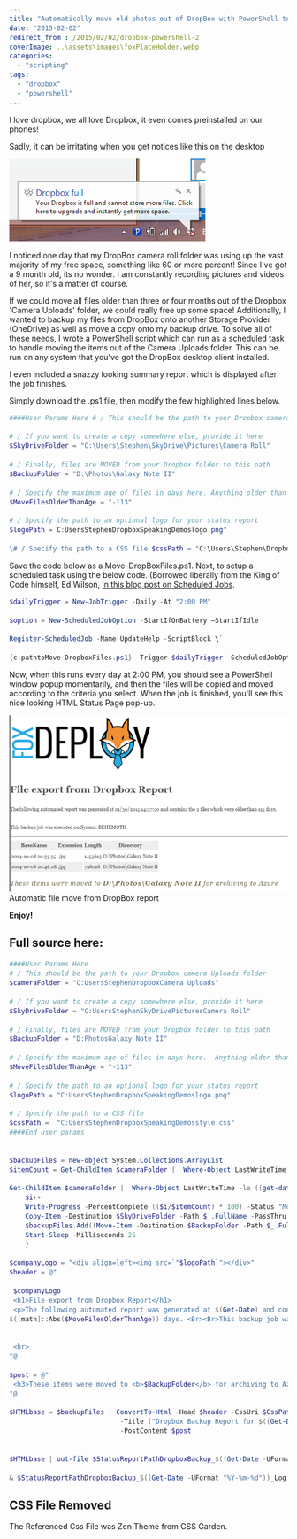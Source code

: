 ```yaml
---
title: "Automatically move old photos out of DropBox with PowerShell to free up space"
date: "2015-02-02"
redirect_from : /2015/02/02/dropbox-powershell-2
coverImage: ..\assets\images\foxPlaceHolder.webp
categories: 
  - "scripting"
tags: 
  - "dropbox"
  - "powershell"
---
```


I love dropbox, we all love Dropbox, it even comes preinstalled on our phones!

Sadly, it can be irritating when you get notices like this on the desktop

[![Dropbox Nag Screen](../assets/images/2015/02/images/dropbox-nag-screen.png)](../assets/images/2015/02/images/dropbox-nag-screen.png)

I noticed one day that my DropBox camera roll folder was using up the vast majority of my free space, something like 60 or more percent! Since I've got a 9 month old, its no wonder. I am constantly recording pictures and videos of her, so it's a matter of course.

If we could move all files older than three or four months out of the Dropbox 'Camera Uploads' folder, we could really free up some space! Additionally, I wanted to backup my files from DropBox onto another Storage Provider (OneDrive) as well as move a copy onto my backup drive. To solve all of these needs, I wrote a PowerShell script which can run as a scheduled task to handle moving the items out of the Camera Uploads folder. This can be run on any system that you've got the DropBox desktop client installed.  

I even included a snazzy looking summary report which is displayed after the job finishes.

Simply download the .ps1 file, then modify the few highlighted lines below.

```powershell 
####User Params Here # / This should be the path to your Dropbox camera Uploads folder $cameraFolder = "C:UsersStephenDropboxCamera Uploads"

# / If you want to create a copy somewhere else, provide it here 
$SkyDriveFolder = "C:\Users\Stephen\SkyDrive\Pictures\Camera Roll"

# / Finally, files are MOVED from your Dropbox folder to this path 
$BackupFolder = "D:\Photos\Galaxy Note II"

# / Specify the maximum age of files in days here. Anything older than this is moved out of the $cameraFolder path 
$MoveFilesOlderThanAge = "-113"

# / Specify the path to an optional logo for your status report 
$logoPath = C:UsersStephenDropboxSpeakingDemoslogo.png"

\# / Specify the path to a CSS file $cssPath = "C:\Users\Stephen\Dropbox\Speaking\Demosstyle.css" ####End user params 
```

Save the code below as a Move-DropBoxFiles.ps1. Next, to setup a scheduled task using the below code. (Borrowed liberally from the King of Code himself, Ed Wilson, [in this blog post on Scheduled Jobs](http://blogs.technet.com/b/heyscriptingguy/archive/2012/09/18/create-a-powershell-scheduled-job.aspx).

```powershell
$dailyTrigger = New-JobTrigger -Daily -At "2:00 PM"

$option = New-ScheduledJobOption -StartIfOnBattery –StartIfIdle

Register-ScheduledJob -Name UpdateHelp -ScriptBlock \`

{c:pathtoMove-DropboxFiles.ps1} -Trigger $dailyTrigger -ScheduledJobOption $option 
```

Now, when this runs every day at 2:00 PM, you should see a PowerShell window popup momentarily, and then the files will be copied and moved according to the criteria you select. When the job is finished, you'll see this nice looking HTML Status Page pop-up.

![](../assets/images/2015/02/images/dropbox-backup.png) Automatic file move from DropBox report

**Enjoy!**

## Full source here:

```powershell
####User Params Here
# / This should be the path to your Dropbox camera Uploads folder
$cameraFolder = "C:UsersStephenDropboxCamera Uploads"
 
# / If you want to create a copy somewhere else, provide it here
$SkyDriveFolder = "C:UsersStephenSkyDrivePicturesCamera Roll"
 
# / Finally, files are MOVED from your Dropbox folder to this path
$BackupFolder = "D:PhotosGalaxy Note II"
 
# / Specify the maximum age of files in days here.  Anything older than this is moved out of the $cameraFolder path
$MoveFilesOlderThanAge = "-113"
 
# / Specify the path to an optional logo for your status report
$logoPath = "C:UsersStephenDropboxSpeakingDemoslogo.png"
 
# / Specify the path to a CSS file 
$cssPath =  "C:UsersStephenDropboxSpeakingDemosstyle.css"
####End user params
 
 
$backupFiles = new-object System.Collections.ArrayList
$itemCount = Get-ChildItem $cameraFolder |  Where-Object LastWriteTime -le ((get-date).AddDays($MoveFilesOlderThanAge)) | Measure-Object | select -ExpandProperty Count
 
Get-ChildItem $cameraFolder |  Where-Object LastWriteTime -le ((get-date).AddDays($MoveFilesOlderThanAge)) | ForEach-Object {
    $i++ 
    Write-Progress -PercentComplete (($i/$itemCount) * 100) -Status "Moving $_ ($i of $itemCount)" -Activity ("Backup up files older than " + ((get-date).AddDays($MoveFilesOlderThanAge)))
    Copy-Item -Destination $SkyDriveFolder -Path $_.FullName -PassThru
    $backupFiles.Add((Move-Item -Destination $BackupFolder -Path $_.FullName -PassThru | select BaseName,Extension,Length,Directory))
    Start-Sleep -Milliseconds 25
    }
 
$companyLogo = "<div align=left><img src=`"$logoPath`"></div>"
$header = @"
  
 $companyLogo
 <h1>File export from Dropbox Report</h1>
 <p>The following automated report was generated at $(Get-Date) and contains the $itemcount files which were older than 
$([math]::Abs($MoveFilesOlderThanAge)) days. <Br><Br>This backup job was executed on System: $($Env:Computername)</p>
 
 
 <hr>
"@
 
$post = @"
 <h3>These items were moved to <b>$BackupFolder</b> for archiving to Azure</h3>
"@
 
$HTMLbase = $backupFiles | ConvertTo-Html -Head $header -CssUri $CssPath `
                            -Title ("Dropbox Backup Report for $((Get-Date -UFormat "%Y-%m-%d"))") `
                            -PostContent $post
                                             
 
$HTMLbase | out-file $StatusReportPathDropboxBackup_$((Get-Date -UFormat "%Y-%m-%d"))_Log.html 
 
& $StatusReportPathDropboxBackup_$((Get-Date -UFormat "%Y-%m-%d"))_Log.html 
```

## CSS File Removed
The Referenced Css File was Zen Theme from CSS Garden.